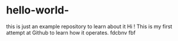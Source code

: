 # hello-world-
this is just an example repository to learn about it
Hi ! 
This is my first attempt at Github to learn how it operates. 
fdcbnv 
fbf
